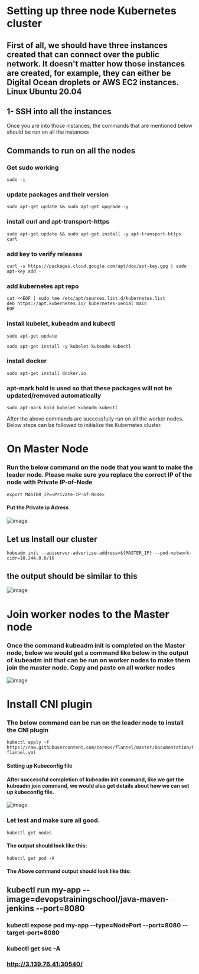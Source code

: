 # Setting up three node Kubernetes cluster
## First of all, we should have three instances created that can connect over the public network. It doesn't matter how those instances are created, for example, they can either be Digital Ocean droplets or AWS EC2 instances. Linux Ubuntu 20.04

## 1- SSH into all the instances
Once you are into those instances, the commands that are mentioned below should be run on all the instances

## Commands to run on all the nodes
### Get sudo working
```
sudo -i
```
### update packages and their version
```
sudo apt-get update && sudo apt-get upgrade -y
```

### install curl and apt-transport-https
```
sudo apt-get update && sudo apt-get install -y apt-transport-https curl
```

### add key to verify releases
```
curl -s https://packages.cloud.google.com/apt/doc/apt-key.gpg | sudo apt-key add -
```

### add kubernetes apt repo
```
cat <<EOF | sudo tee /etc/apt/sources.list.d/kubernetes.list
deb https://apt.kubernetes.io/ kubernetes-xenial main
EOF
```

### install kubelet, kubeadm and kubectl
```
sudo apt-get update
```
```
sudo apt-get install -y kubelet kubeadm kubectl
```

### install docker
```
sudo apt-get install docker.io
```

### apt-mark hold is used so that these packages will not be updated/removed automatically
```
sudo apt-mark hold kubelet kubeadm kubectl
```
After the above commands are successfully run on all the worker nodes. Below steps can be followed to initialize the Kubernetes cluster.

# On Master Node
### Run the below command on the node that you want to make the leader node. Please make sure you replace the correct IP of the node with Private IP-of-Node
```
export MASTER_IP=<Private-IP-of-Node>
```
#### Put the Private ip Adress
![image](https://user-images.githubusercontent.com/107158398/180680492-c353019b-d75a-4518-9e64-9914e3471563.png)

## Let us Install our cluster
```
kubeadm init --apiserver-advertise-address=${MASTER_IP} --pod-network-cidr=10.244.0.0/16
```
## the output should be similar to this
![image](https://user-images.githubusercontent.com/107158398/180681465-c0013222-a2e0-4594-b8ff-78243b22d7a2.png)

# Join worker nodes to the Master node
### Once the command kubeadm init is completed on the Master node, below we would get a command like below in the output of kubeadm init that can be run on worker nodes to make them join the master node. Copy and paste on all worker nodes

![image](https://user-images.githubusercontent.com/107158398/180681523-06a01af8-0ad9-43bf-93b9-89f4bf2c6291.png)

# Install CNI plugin
### The below command can be run on the leader node to install the CNI plugin
```
kubectl apply -f https://raw.githubusercontent.com/coreos/flannel/master/Documentation/kube-flannel.yml
```
#### Setting up Kubeconfig file
#### After successful completion of kubeadm init command, like we got the kubeadm join command, we would also get details about how we can set up kubeconfig file.
![image](https://user-images.githubusercontent.com/107158398/180835327-eb520b39-4df1-4754-92b6-53f3790694c7.png)

### Let test and make sure all good.
```
kubectl get nodes
```
#### The output should look like this:

```
kubectl get pod -A
```
#### The Above command output should look like this:



## kubectl run my-app --image=devopstrainingschool/java-maven-jenkins --port=8080
### kubectl expose pod my-app --type=NodePort --port=8080 --target-port=8080
### kubectl get svc -A
### http://3.139.76.41:30540/



